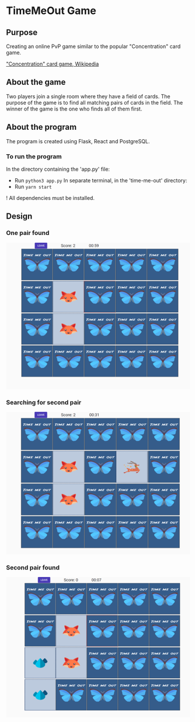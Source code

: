 # TimeMeOut Game
## Purpose
Creating an online PvP game similar to the popular "Concentration" card game.

["Concentration" card game, Wikipedia](https://en.wikipedia.org/wiki/Concentration_(card_game))

## About the game
Two players join a single room where they have a field of cards. The purpose of the game is to find all matching pairs of cards in the field. The winner of the game is the one who finds all of them first.

## About the program
The program is created using Flask, React and PostgreSQL.

### To run the program
In the directory containing the 'app.py' file:
- Run `python3 app.py`
In separate terminal, in the 'time-me-out' directory:
- Run `yarn start`

! All dependencies must be installed.

## Design
### One pair found
![one-pair-found](https://github.com/luntropy/timemeout-game/blob/main/images/one-pair-found.png)

### Searching for second pair
![searching-second-pair](https://github.com/luntropy/timemeout-game/blob/main/images/searching-second-pair.png)

### Second pair found
![second-pair-found](https://github.com/luntropy/timemeout-game/blob/main/images/second-pair-found.png)
